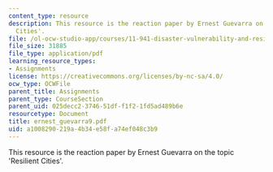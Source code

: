 ```yaml
---
content_type: resource
description: This resource is the reaction paper by Ernest Guevarra on the topic 'Resilient
  Cities'.
file: /ol-ocw-studio-app/courses/11-941-disaster-vulnerability-and-resilience-spring-2005/a1008290219a4b34e58fa74ef048c3b9_ernest_guevarra9.pdf
file_size: 31885
file_type: application/pdf
learning_resource_types:
- Assignments
license: https://creativecommons.org/licenses/by-nc-sa/4.0/
ocw_type: OCWFile
parent_title: Assignments
parent_type: CourseSection
parent_uid: 025decc2-3746-51df-f1f2-1fd5ad489b6e
resourcetype: Document
title: ernest_guevarra9.pdf
uid: a1008290-219a-4b34-e58f-a74ef048c3b9
---
```

This resource is the reaction paper by Ernest Guevarra on the topic 'Resilient Cities'.